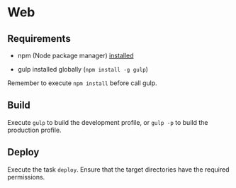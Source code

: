 # Web

## Requirements

* npm (Node package manager) [installed](http://blog.npmjs.org/post/85484771375/how-to-install-npm)

* gulp installed globally (`npm install -g gulp`)

Remember to execute `npm install` before call gulp.

## Build

Execute `gulp` to build the development profile, or `gulp -p` to build the production profile.

## Deploy

Execute the task `deploy`. Ensure that the target directories have the required permissions.